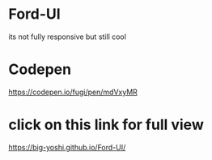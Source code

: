# Ford-UI
its not fully responsive but still cool

# Codepen
https://codepen.io/fugi/pen/mdVxyMR

# click on this link for full view
https://big-yoshi.github.io/Ford-UI/
